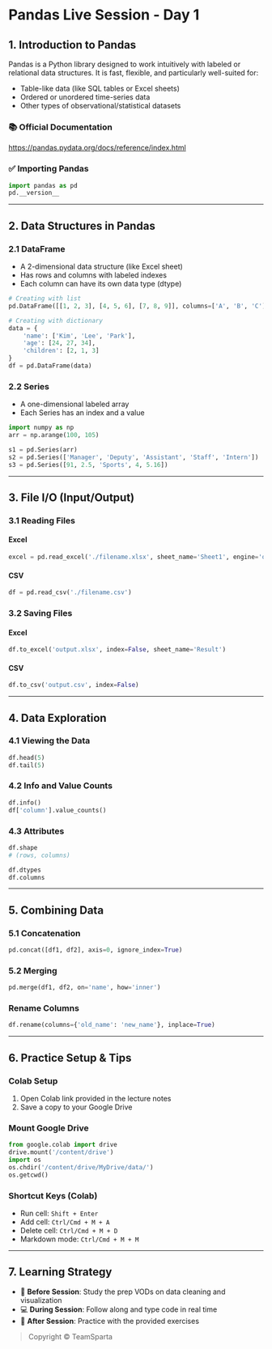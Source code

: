# Pandas Live Session - Day 1

## 1. Introduction to Pandas

Pandas is a Python library designed to work intuitively with labeled or relational data structures. It is fast, flexible, and particularly well-suited for:

- Table-like data (like SQL tables or Excel sheets)
- Ordered or unordered time-series data
- Other types of observational/statistical datasets

### 📚 Official Documentation
https://pandas.pydata.org/docs/reference/index.html

### ✅ Importing Pandas
```python
import pandas as pd
pd.__version__
```

---

## 2. Data Structures in Pandas

### 2.1 DataFrame
- A 2-dimensional data structure (like Excel sheet)
- Has rows and columns with labeled indexes
- Each column can have its own data type (dtype)

```python
# Creating with list
pd.DataFrame([[1, 2, 3], [4, 5, 6], [7, 8, 9]], columns=['A', 'B', 'C'])

# Creating with dictionary
data = {
    'name': ['Kim', 'Lee', 'Park'],
    'age': [24, 27, 34],
    'children': [2, 1, 3]
}
df = pd.DataFrame(data)
```

### 2.2 Series
- A one-dimensional labeled array
- Each Series has an index and a value

```python
import numpy as np
arr = np.arange(100, 105)

s1 = pd.Series(arr)
s2 = pd.Series(['Manager', 'Deputy', 'Assistant', 'Staff', 'Intern'])
s3 = pd.Series([91, 2.5, 'Sports', 4, 5.16])
```

---

## 3. File I/O (Input/Output)

### 3.1 Reading Files
#### Excel
```python
excel = pd.read_excel('./filename.xlsx', sheet_name='Sheet1', engine='openpyxl')
```

#### CSV
```python
df = pd.read_csv('./filename.csv')
```

### 3.2 Saving Files
#### Excel
```python
df.to_excel('output.xlsx', index=False, sheet_name='Result')
```

#### CSV
```python
df.to_csv('output.csv', index=False)
```

---

## 4. Data Exploration

### 4.1 Viewing the Data
```python
df.head(5)
df.tail(5)
```

### 4.2 Info and Value Counts
```python
df.info()
df['column'].value_counts()
```

### 4.3 Attributes
```python
df.shape
# (rows, columns)

df.dtypes
df.columns
```

---

## 5. Combining Data

### 5.1 Concatenation
```python
pd.concat([df1, df2], axis=0, ignore_index=True)
```

### 5.2 Merging
```python
pd.merge(df1, df2, on='name', how='inner')
```

### Rename Columns
```python
df.rename(columns={'old_name': 'new_name'}, inplace=True)
```

---

## 6. Practice Setup & Tips

### Colab Setup
1. Open Colab link provided in the lecture notes
2. Save a copy to your Google Drive

### Mount Google Drive
```python
from google.colab import drive
drive.mount('/content/drive')
import os
os.chdir('/content/drive/MyDrive/data/')
os.getcwd()
```

### Shortcut Keys (Colab)
- Run cell: `Shift + Enter`
- Add cell: `Ctrl/Cmd + M + A`
- Delete cell: `Ctrl/Cmd + M + D`
- Markdown mode: `Ctrl/Cmd + M + M`

---

## 7. Learning Strategy

- 📘 **Before Session**: Study the prep VODs on data cleaning and visualization
- 💻 **During Session**: Follow along and type code in real time
- 🧪 **After Session**: Practice with the provided exercises

> Copyright © TeamSparta

